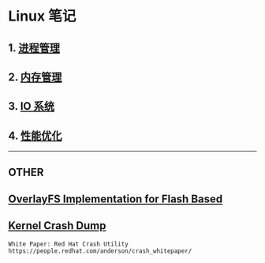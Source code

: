 # Linux 笔记

## 1. [进程管理](process/README.md)

## 2. [内存管理](memory/README.md)

## 3. [IO 系统](io/README.md)

## 4. [性能优化](performance/README.md)

--------------------------------------------------------------------

## OTHER

## [OverlayFS Implementation for Flash Based](overlayfs_implementation.md)

## [Kernel Crash Dump](https://help.ubuntu.com/lts/serverguide/kernel-crash-dump.html.en)
	White Paper: Red Hat Crash Utility https://people.redhat.com/anderson/crash_whitepaper/
